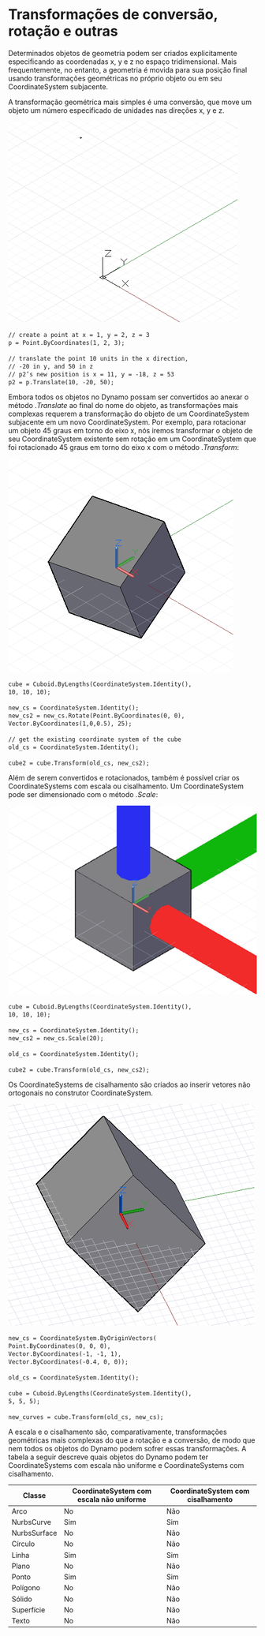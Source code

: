 

# Transformações de conversão, rotação e outras

Determinados objetos de geometria podem ser criados explicitamente especificando as coordenadas x, y e z no espaço tridimensional. Mais frequentemente, no entanto, a geometria é movida para sua posição final usando transformações geométricas no próprio objeto ou em seu CoordinateSystem subjacente.

A transformação geométrica mais simples é uma conversão, que move um objeto um número especificado de unidades nas direções x, y e z.

![](images/12-5/Transformations_01.png)

```
// create a point at x = 1, y = 2, z = 3
p = Point.ByCoordinates(1, 2, 3);

// translate the point 10 units in the x direction,
// -20 in y, and 50 in z
// p2’s new position is x = 11, y = -18, z = 53
p2 = p.Translate(10, -20, 50);
```

Embora todos os objetos no Dynamo possam ser convertidos ao anexar o método *.Translate* ao final do nome do objeto, as transformações mais complexas requerem a transformação do objeto de um CoordinateSystem subjacente em um novo CoordinateSystem. Por exemplo, para rotacionar um objeto 45 graus em torno do eixo x, nós iremos transformar o objeto de seu CoordinateSystem existente sem rotação em um CoordinateSystem que foi rotacionado 45 graus em torno do eixo x com o método *.Transform*:

![](images/12-5/Transformations_02.png)

```
cube = Cuboid.ByLengths(CoordinateSystem.Identity(),
10, 10, 10);

new_cs = CoordinateSystem.Identity();
new_cs2 = new_cs.Rotate(Point.ByCoordinates(0, 0),
Vector.ByCoordinates(1,0,0.5), 25);

// get the existing coordinate system of the cube
old_cs = CoordinateSystem.Identity();

cube2 = cube.Transform(old_cs, new_cs2);
```

Além de serem convertidos e rotacionados, também é possível criar os CoordinateSystems com escala ou cisalhamento. Um CoordinateSystem pode ser dimensionado com o método *.Scale*:

![](images/12-5/Transformations_03.png)

```
cube = Cuboid.ByLengths(CoordinateSystem.Identity(),
10, 10, 10);

new_cs = CoordinateSystem.Identity();
new_cs2 = new_cs.Scale(20);

old_cs = CoordinateSystem.Identity();

cube2 = cube.Transform(old_cs, new_cs2);
```

Os CoordinateSystems de cisalhamento são criados ao inserir vetores não ortogonais no construtor CoordinateSystem.

![](images/12-5/Transformations_04.png)

```
new_cs = CoordinateSystem.ByOriginVectors(
Point.ByCoordinates(0, 0, 0),
Vector.ByCoordinates(-1, -1, 1),
Vector.ByCoordinates(-0.4, 0, 0));

old_cs = CoordinateSystem.Identity();

cube = Cuboid.ByLengths(CoordinateSystem.Identity(), 
5, 5, 5);

new_curves = cube.Transform(old_cs, new_cs);
```

A escala e o cisalhamento são, comparativamente, transformações geométricas mais complexas do que a rotação e a conversão, de modo que nem todos os objetos do Dynamo podem sofrer essas transformações. A tabela a seguir descreve quais objetos do Dynamo podem ter CoordinateSystems com escala não uniforme e CoordinateSystems com cisalhamento.

|Classe|CoordinateSystem com escala não uniforme|CoordinateSystem com cisalhamento|
| -- | -- | -- |
|Arco|No|Não|
|NurbsCurve|Sim|Sim|
|NurbsSurface|No|Não|
|Círculo|No|Não|
|Linha|Sim|Sim|
|Plano|No|Não|
|Ponto|Sim|Sim|
|Polígono|No|Não|
|Sólido|No|Não|
|Superfície|No|Não|
|Texto|No|Não|

